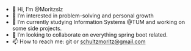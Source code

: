 - 👋 Hi, I’m @Moritzslz
- 👀 I’m interested in problem-solving and personal growth
- 🌱 I’m currently studying Information Systems @TUM and working on some side projects.
- 💞️ I’m looking to collaborate on everything spring boot related.
- 📫 How to reach me: git or schultzmoritz@gmail.com



